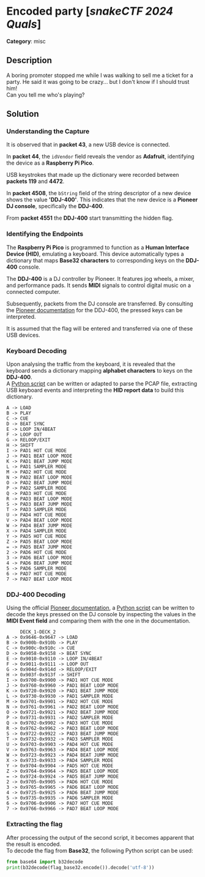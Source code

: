 # Encoded party [_snakeCTF 2024 Quals_]

**Category**: misc

## Description

A boring promoter stopped me while I was walking to sell me a ticket for a party. He said it was going to be crazy... but I don't know if I should trust him!\
Can you tell me who's playing?

## Solution

### Understanding the Capture

It is observed that in **packet 43**, a new USB device is connected.

In **packet 44**, the `idVendor` field reveals the vendor as **Adafruit**, identifying the device as a **Raspberry Pi Pico**.

USB keystrokes that made up the dictionary were recorded between **packets 119** and **4472**.

In **packet 4508**, the `bString` field of the string descriptor of a new device shows the value **'DDJ-400'**. This indicates that the new device is a **Pioneer DJ console**, specifically the **DDJ-400**.

From **packet 4551** the **DDJ-400** start transmitting the hidden flag.

### Identifying the Endpoints

The **Raspberry Pi Pico** is programmed to function as a **Human Interface Device (HID)**, emulating a keyboard. This device automatically types a dictionary that maps **Base32 characters** to corresponding keys on the **DDJ-400** console.

The **DDJ-400** is a DJ controller by Pioneer. It features jog wheels, a mixer, and performance pads. It sends **MIDI** signals to control digital music on a connected computer.

Subsequently, packets from the DJ console are transferred. By consulting the [Pioneer documentation](https://www.pioneerdj.com/-/media/pioneerdj/software-info/controller/ddj-400/ddj-400_midi_message_list_e1.pdf) for the DDJ-400, the pressed keys can be interpreted.

It is assumed that the flag will be entered and transferred via one of these USB devices.

### Keyboard Decoding

Upon analysing the traffic from the keyboard, it is revealed that the keyboard sends a dictionary mapping **alphabet characters** to keys on the **DDJ-400**.\
A [Python script](./attachments/keyboard_decoding.py) can be written or adapted to parse the PCAP file, extracting USB keyboard events and interpreting the **HID report data** to build this dictionary.

```
A -> LOAD
B -> PLAY
C -> CUE
D -> BEAT SYNC
E -> LOOP IN/4BEAT
F -> LOOP OUT
G -> RELOOP/EXIT
H -> SHIFT
I -> PAD1 HOT CUE MODE
J -> PAD1 BEAT LOOP MODE
K -> PAD1 BEAT JUMP MODE
L -> PAD1 SAMPLER MODE
M -> PAD2 HOT CUE MODE
N -> PAD2 BEAT LOOP MODE
O -> PAD2 BEAT JUMP MODE
P -> PAD2 SAMPLER MODE
Q -> PAD3 HOT CUE MODE
R -> PAD3 BEAT LOOP MODE
S -> PAD3 BEAT JUMP MODE
T -> PAD3 SAMPLER MODE
U -> PAD4 HOT CUE MODE
V -> PAD4 BEAT LOOP MODE
W -> PAD4 BEAT JUMP MODE
X -> PAD4 SAMPLER MODE
Y -> PAD5 HOT CUE MODE
Z -> PAD5 BEAT LOOP MODE
= -> PAD5 BEAT JUMP MODE
2 -> PAD6 HOT CUE MODE
3 -> PAD6 BEAT LOOP MODE
4 -> PAD6 BEAT JUMP MODE
5 -> PAD6 SAMPLER MODE
6 -> PAD7 HOT CUE MODE
7 -> PAD7 BEAT LOOP MODE
```

### DDJ-400 Decoding

Using the official [Pioneer documentation](https://www.pioneerdj.com/-/media/pioneerdj/software-info/controller/ddj-400/ddj-400_midi_message_list_e1.pdf), a [Python script](./attachments/ddj-400_decoding.py) can be written to decode the keys pressed on the DJ console by inspecting the values in the **MIDI Event field** and comparing them with the one in the documentation.

```
     DECK_1-DECK_2
A -> 0x9646-0x9647 -> LOAD
B -> 0x900b-0x910b -> PLAY
C -> 0x900c-0x910c -> CUE
D -> 0x9058-0x9158 -> BEAT SYNC
E -> 0x9010-0x9110 -> LOOP IN/4BEAT
F -> 0x9011-0x9111 -> LOOP OUT
G -> 0x904d-0x914d -> RELOOP/EXIT
H -> 0x903f-0x913f -> SHIFT
I -> 0x9700-0x9900 -> PAD1 HOT CUE MODE
J -> 0x9760-0x9960 -> PAD1 BEAT LOOP MODE
K -> 0x9720-0x9920 -> PAD1 BEAT JUMP MODE
L -> 0x9730-0x9930 -> PAD1 SAMPLER MODE
M -> 0x9701-0x9901 -> PAD2 HOT CUE MODE
N -> 0x9761-0x9961 -> PAD2 BEAT LOOP MODE
O -> 0x9721-0x9921 -> PAD2 BEAT JUMP MODE
P -> 0x9731-0x9931 -> PAD2 SAMPLER MODE
Q -> 0x9702-0x9902 -> PAD3 HOT CUE MODE
R -> 0x9762-0x9962 -> PAD3 BEAT LOOP MODE
S -> 0x9722-0x9922 -> PAD3 BEAT JUMP MODE
T -> 0x9732-0x9932 -> PAD3 SAMPLER MODE
U -> 0x9703-0x9903 -> PAD4 HOT CUE MODE
V -> 0x9763-0x9963 -> PAD4 BEAT LOOP MODE
W -> 0x9723-0x9923 -> PAD4 BEAT JUMP MODE
X -> 0x9733-0x9933 -> PAD4 SAMPLER MODE
Y -> 0x9704-0x9904 -> PAD5 HOT CUE MODE
Z -> 0x9764-0x9964 -> PAD5 BEAT LOOP MODE
= -> 0x9724-0x9924 -> PAD5 BEAT JUMP MODE
2 -> 0x9705-0x9905 -> PAD6 HOT CUE MODE
3 -> 0x9765-0x9965 -> PAD6 BEAT LOOP MODE
4 -> 0x9725-0x9925 -> PAD6 BEAT JUMP MODE
5 -> 0x9735-0x9935 -> PAD6 SAMPLER MODE
6 -> 0x9706-0x9906 -> PAD7 HOT CUE MODE
7 -> 0x9766-0x9966 -> PAD7 BEAT LOOP MODE
```

### Extracting the flag

After processing the output of the second script, it becomes apparent that the result is encoded.\
To decode the flag from **Base32**, the following Python script can be used:

```python
from base64 import b32decode
print(b32decode(flag_base32.encode()).decode('utf-8'))
```
